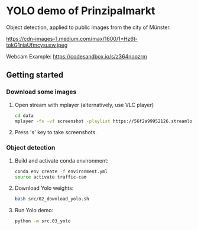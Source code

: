 # YOLO demo of Prinzipalmarkt

Object detection, applied to public images from the city of Münster.

https://cdn-images-1.medium.com/max/1600/1*Hz6t-tokG1niaUfmcysusw.jpeg

Webcam Example: https://codesandbox.io/s/z364noozrm

## Getting started

### Download some images

1. Open stream with mplayer (alternatively, use VLC player)

    ```bash
    cd data
    mplayer -fs -vf screenshot -playlist https://56f2a99952126.streamlock.net/833/default.stream/playlist.m3u8
    ```

2. Press 's' key to take screenshots.

### Object detection

1. Build and activate conda environment:

    ```bash
    conda env create -f environment.yml
    source activate traffic-cam
    ```

2. Download Yolo weights: 

    ```bash
    bash src/02_download_yolo.sh
    ```

3. Run Yolo demo:

    ```bash
    python -m src.03_yolo
    ```
